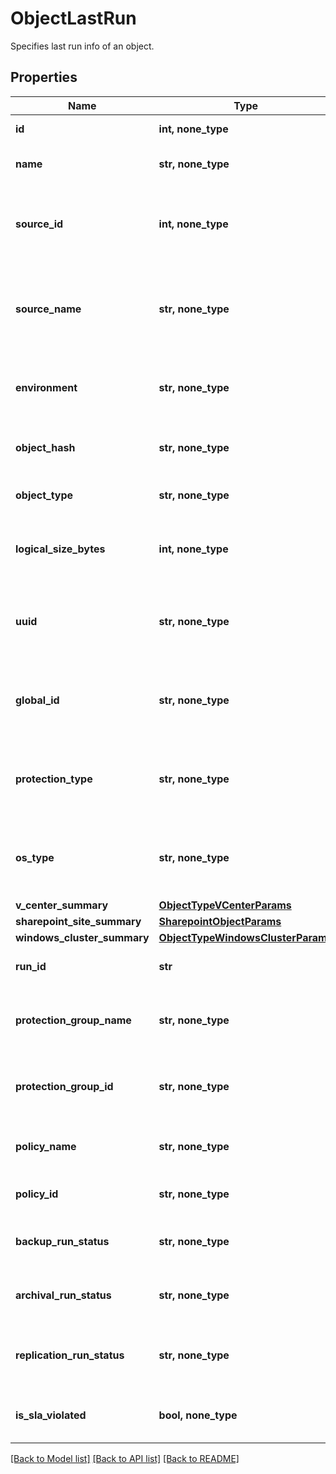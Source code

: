 # ObjectLastRun

Specifies last run info of an object.

## Properties
Name | Type | Description | Notes
------------ | ------------- | ------------- | -------------
**id** | **int, none_type** | Specifies object id. | [optional] 
**name** | **str, none_type** | Specifies the name of the object. | [optional] 
**source_id** | **int, none_type** | Specifies registered source id to which object belongs. | [optional] 
**source_name** | **str, none_type** | Specifies registered source name to which object belongs. | [optional] 
**environment** | **str, none_type** | Specifies the environment of the object. | [optional] 
**object_hash** | **str, none_type** | Specifies the hash identifier of the object. | [optional] 
**object_type** | **str, none_type** | Specifies the type of the object. | [optional] 
**logical_size_bytes** | **int, none_type** | Specifies the logical size of object in bytes. | [optional] 
**uuid** | **str, none_type** | Specifies the uuid which is a unique identifier of the object. | [optional] 
**global_id** | **str, none_type** | Specifies the global id which is a unique identifier of the object. | [optional] 
**protection_type** | **str, none_type** | Specifies the protection type of the object if any. | [optional] 
**os_type** | **str, none_type** | Specifies the operating system type of the object. | [optional] 
**v_center_summary** | [**ObjectTypeVCenterParams**](ObjectTypeVCenterParams.md) |  | [optional] 
**sharepoint_site_summary** | [**SharepointObjectParams**](SharepointObjectParams.md) |  | [optional] 
**windows_cluster_summary** | [**ObjectTypeWindowsClusterParams**](ObjectTypeWindowsClusterParams.md) |  | [optional] 
**run_id** | **str** | Specifies the last run id. | [optional] 
**protection_group_name** | **str, none_type** | Specifies the protection group name of last run. | [optional] 
**protection_group_id** | **str, none_type** | Specifies the protection group id of last run. | [optional] 
**policy_name** | **str, none_type** | Specifies the policy name of last run. | [optional] 
**policy_id** | **str, none_type** | Specifies the policy id of last run. | [optional] 
**backup_run_status** | **str, none_type** | Specifies the status of last local back up run. | [optional] 
**archival_run_status** | **str, none_type** | Specifies the status of last archival run. | [optional] 
**replication_run_status** | **str, none_type** | Specifies the status of last replication run. | [optional] 
**is_sla_violated** | **bool, none_type** | Specifies if the sla is violated in last run. | [optional] 

[[Back to Model list]](../README.md#documentation-for-models) [[Back to API list]](../README.md#documentation-for-api-endpoints) [[Back to README]](../README.md)


